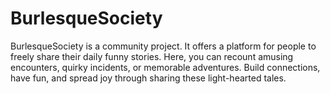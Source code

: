 # BurlesqueSociety
BurlesqueSociety is a community project. It offers a platform for people to freely share their daily funny stories. Here, you can recount amusing encounters, quirky incidents, or memorable adventures. Build connections, have fun, and spread joy through sharing these light-hearted tales.
